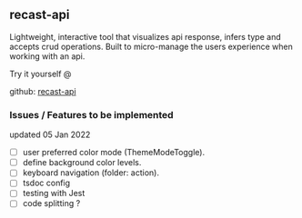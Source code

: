 ## recast-api

Lightweight, interactive tool that visualizes api response, infers type and accepts crud operations. Built to micro-manage the users experience when working with an api.

Try it yourself @ [ ]()
<br />

github: [recast-api](https://github.com/AlfredMelson/recast-api.git)
<br />

### Issues / Features to be implemented

updated 05 Jan 2022

- [ ] user preferred color mode (ThemeModeToggle).
- [ ] define background color levels.
- [ ] keyboard navigation (folder: action).
- [ ] tsdoc config
- [ ] testing with Jest
- [ ] code splitting ?
